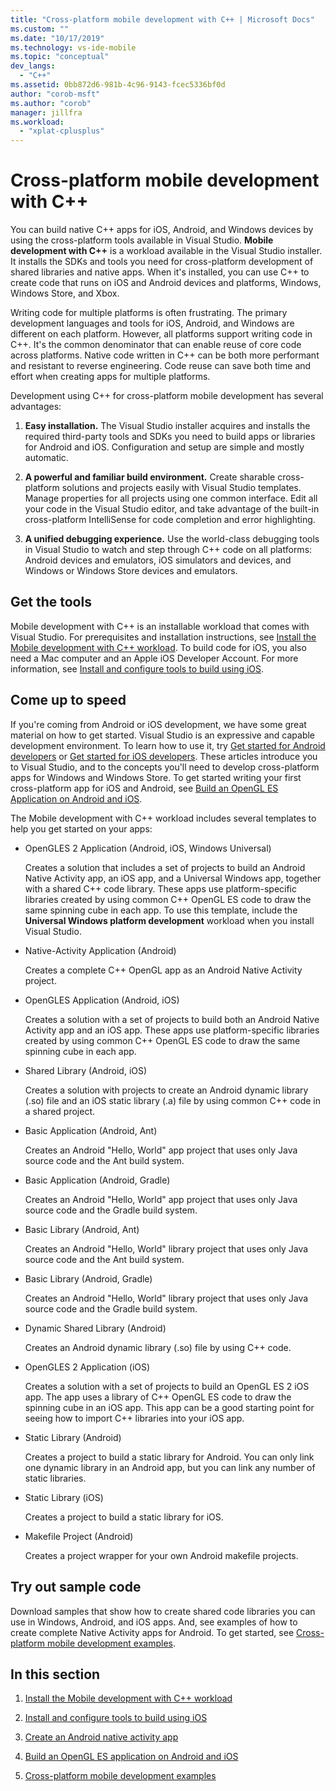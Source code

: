 ```yaml
---
title: "Cross-platform mobile development with C++ | Microsoft Docs"
ms.custom: ""
ms.date: "10/17/2019"
ms.technology: vs-ide-mobile
ms.topic: "conceptual"
dev_langs:
  - "C++"
ms.assetid: 0bb872d6-981b-4c96-9143-fcec5336bf0d
author: "corob-msft"
ms.author: "corob"
manager: jillfra
ms.workload:
  - "xplat-cplusplus"
---
```

# Cross-platform mobile development with C++

You can build native C++ apps for iOS, Android, and Windows devices by using the cross-platform tools available in Visual Studio. **Mobile development with C++** is a workload available in the Visual Studio installer. It installs the SDKs and tools you need for cross-platform development of shared libraries and native apps. When it's installed, you can use C++ to create code that runs on iOS and Android devices and platforms, Windows, Windows Store, and Xbox.

Writing code for multiple platforms is often frustrating. The primary development languages and tools for iOS, Android, and Windows are different on each platform. However, all platforms support writing code in C++. It's the common denominator that can enable reuse of core code across platforms. Native code written in C++ can be both more performant and resistant to reverse engineering. Code reuse can save both time and effort when creating apps for multiple platforms.

Development using C++ for cross-platform mobile development has several advantages:

1. **Easy installation.** The Visual Studio installer acquires and installs the required third-party tools and SDKs you need to build apps or libraries for Android and iOS. Configuration and setup are simple and mostly automatic.

1. **A powerful and familiar build environment.** Create sharable cross-platform solutions and projects easily with Visual Studio templates. Manage properties for all projects using one common interface. Edit all your code in the Visual Studio editor, and take advantage of the built-in cross-platform IntelliSense for code completion and error highlighting.

1. **A unified debugging experience.** Use the world-class debugging tools in Visual Studio to watch and step through C++ code on all platforms: Android devices and emulators, iOS simulators and devices, and Windows or Windows Store devices and emulators.

## Get the tools

Mobile development with C++ is an installable workload that comes with Visual Studio. For prerequisites and installation instructions, see [Install the Mobile development with C++ workload](../cross-platform/install-visual-cpp-for-cross-platform-mobile-development.md). To build code for iOS, you also need a Mac computer and an Apple iOS Developer Account. For more information, see [Install and configure tools to build using iOS](../cross-platform/install-and-configure-tools-to-build-using-ios.md).

## Come up to speed

If you're coming from Android or iOS development, we have some great material on how to get started. Visual Studio is an expressive and capable development environment. To learn how to use it, try [Get started for Android developers](/previous-versions/windows/apps/dn275875\(v=win.10\)) or [Get started for iOS developers](/previous-versions/windows/apps/jj657966\(v=win.10\)). These articles introduce you to Visual Studio, and to the concepts you'll need to develop cross-platform apps for Windows and Windows Store. To get started writing your first cross-platform app for iOS and Android, see [Build an OpenGL ES Application on Android and iOS](../cross-platform/build-an-opengl-es-application-on-android-and-ios.md).

The Mobile development with C++ workload includes several templates to help you get started on your apps:

- OpenGLES 2 Application (Android, iOS, Windows Universal)

  Creates a solution that includes a set of projects to build an Android Native Activity app, an iOS app, and a Universal Windows app, together with a shared C++ code library. These apps use platform-specific libraries created by using common C++ OpenGL ES code to draw the same spinning cube in each app. To use this template, include the **Universal Windows platform development** workload when you install Visual Studio.

- Native-Activity Application (Android)

  Creates a complete C++ OpenGL app as an Android Native Activity project.

- OpenGLES Application (Android, iOS)

  Creates a solution with a set of projects to build both an Android Native Activity app and an iOS app. These apps use platform-specific libraries created by using common C++ OpenGL ES code to draw the same spinning cube in each app.

- Shared Library (Android, iOS)

  Creates a solution with projects to create an Android dynamic library (.so) file and an iOS static library (.a) file by using common C++ code in a shared project.

- Basic Application (Android, Ant)

  Creates an Android "Hello, World" app project that uses only Java source code and the Ant build system.

- Basic Application (Android, Gradle)

  Creates an Android "Hello, World" app project that uses only Java source code and the Gradle build system.

- Basic Library (Android, Ant)

  Creates an Android "Hello, World" library project that uses only Java source code and the Ant build system.

- Basic Library (Android, Gradle)

  Creates an Android "Hello, World" library project that uses only Java source code and the Gradle build system.

- Dynamic Shared Library (Android)

  Creates an Android dynamic library (.so) file by using C++ code.

- OpenGLES 2 Application (iOS)

  Creates a solution with a set of projects to build an OpenGL ES 2 iOS app. The app uses a library of C++ OpenGL ES code to draw the spinning cube in an iOS app. This app can be a good starting point for seeing how to import C++ libraries into your iOS app.

- Static Library (Android)

  Creates a project to build a static library for Android. You can only link one dynamic library in an Android app, but you can link any number of static libraries.

- Static Library (iOS)

  Creates a project to build a static library for iOS.

- Makefile Project (Android)

  Creates a project wrapper for your own Android makefile projects.

## Try out sample code

Download samples that show how to create shared code libraries you can use in Windows, Android, and iOS apps. And, see examples of how to create complete Native Activity apps for Android. To get started, see [Cross-platform mobile development examples](../cross-platform/cross-platform-mobile-development-examples.md).

## In this section

1. [Install the Mobile development with C++ workload](../cross-platform/install-visual-cpp-for-cross-platform-mobile-development.md)

1. [Install and configure tools to build using iOS](../cross-platform/install-and-configure-tools-to-build-using-ios.md)

1. [Create an Android native activity app](../cross-platform/create-an-android-native-activity-app.md)

1. [Build an OpenGL ES application on Android and iOS](../cross-platform/build-an-opengl-es-application-on-android-and-ios.md)

1. [Cross-platform mobile development examples](../cross-platform/cross-platform-mobile-development-examples.md)